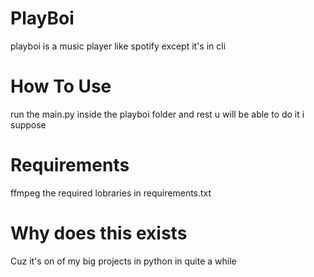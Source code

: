 # PlayBoi
playboi is a music player like spotify except it's in cli 


# How To Use
run the main.py inside the playboi folder and rest u will be able to do it i suppose

# Requirements
ffmpeg
the required lobraries in requirements.txt

# Why does this exists
Cuz it's on of my big projects in python in quite a while
